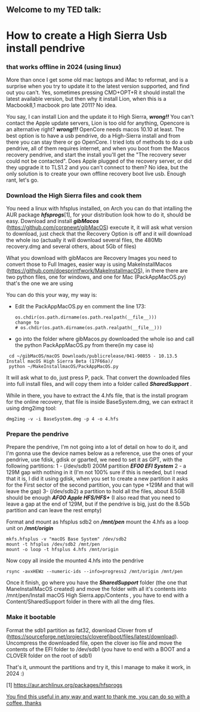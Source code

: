 ## Welcome to my TED talk: 
# How to create a High Sierra Usb install pendrive
### that works offline in 2024 (using linux)

More than once I get some old mac laptops and iMac to reformat, and is a surprise when you try to update it to the latest version supported, and find out you can't. Yes, sometimes pressing CMD+OPT+R it should install the latest available version, but then why it install Lion, when this is a Macbook8,1 macbook pro late 2011? No idea.

You say, I can install Lion and the update it to High Sierra, ***wrong!!*** You can't contact the Apple update servers, Lion is too old for anything, Opencore is an alternative right? ***wrong!!!*** OpenCore needs macos 10.10 at least. The best option is to have a usb pendrive, do a High-Sierra install and from there you can stay there or go OpenCore.
I tried lots of methods to do a usb pendrive, all of them requires internet, and when you boot from the Macos recovery pendrive, and start the install you'll get the "The recovery sever could not be contacted". 
Does Apple plugged of the recovery server, or did they upgrade it to TLS1.2 and you can't connect to them? No idea, but the only solution is to create your own offline recovery boot live usb. Enough rant, let's go.

### Download the High Sierra files and cook them

You need a linux with hfsplus installed, on Arch you can do that intalling the AUR package ***hfsprogs***[1], for your distribution look how to do it, should be easy.
Download and install ***gibMacos*** (https://github.com/corpnewt/gibMacOS) execute it, it will ask what version to download, just check that the Recovery Option is off and it will download the whole iso (actually it will download several files, the 480Mb recovery.dmg and several others, about 5Gb of files)

What you download with gibMacos are Recovery Images you need to convert those to Full Images, easier way is using MakeInstallMacos (https://github.com/doesprintfwork/MakeInstallmacOS), in there there are two python files, one for windows, and one for Mac (PackAppMacOS.py) that's the one we are using

You can do this your way, my way is:
- Edit the PackAppMacOS.py en comment the line 173:
  ```
  os.chdir(os.path.dirname(os.path.realpath(__file__)))
  change to
  # os.chdir(os.path.dirname(os.path.realpath(__file__)))
  ```
- go into the folder where gibMacos.py downloaded the whole iso and call the python PackAppMacOS.py from there(in my case is)
```
 cd ~/gibMacOS/macOS Downloads/publicrelease/041-90855 - 10.13.5 Install macOS High Sierra Beta (17F66a)/
 python ~/MakeInstallmacOS/PackAppMacOS.py
```
It will ask what to do, just press P, pack. That convert the downloaded files into full install files, and will copy them into a folder called ***SharedSupport*** .

While in there, you have to extract the 4.hfs file, that is the install program for the online recovery, that file is inside BaseSystem.dmg, we can extract it using dmg2img tool:
```
dmg2img -v -i BaseSystem.dmg -p 4 -o 4.hfs
```

### Prepare the pendrive
Prepare the pendrive, I'm not going into a lot of detail on how to do it, and I'm gonna use the device names below as a reference, use the ones of your pendrive, use fdisk, gdisk or gparted, we need to set it as GPT, with the following partitions:
1 - (/dev/sdb1) 200M partition ***EF00 EFI System***
2 - a 129M gap with nothing in it (I'm not 100% sure if this is needed, but I read that it is, I did it using gdisk, when you set to create a new partition it asks for the First sector of the second partition, you can type +129M and that will leave the gap)
3- (/dev/sdb2) a partition to hold all the files, about 8.5GB should be enough ***AF00 Apple HFS/HFS+*** (I also read that you need to leave a gap at the end of 129M, but if the pendrive is big, just do the 8.5Gb partition and can leave the rest empty)

Format and mount as hfsplus sdb2 on ***/mnt/pen*** mount the 4.hfs as a loop unit on ***/mnt/origin***
```
mkfs.hfsplus -v "macOS Base System" /dev/sdb2
mount -t hfsplus /dev/sdb2 /mnt/pen
mount -o loop -t hfsplus 4.hfs /mnt/origin
```
Now copy all inside the mounted 4.hfs into the pendrive
```
rsync -avxHEWz --numeric-ids --info=progress2 /mnt/origin /mnt/pen
```
Once it finish, go where you have the ***SharedSupport*** folder (the one that ManeInstallMacOS created) and move the folder with all it's contents into /mnt/pen/Install macOS High Sierra.app/Contents , you have to end with a Content/SharedSupport folder in there with all the dmg files.

### Make it bootable
Format the sdb1 partition as fat32, download Clover from sf (https://sourceforge.net/projects/cloverefiboot/files/latest/download).
Uncompress the downloaded file, open the clover iso file and move the contents of the EFI folder to /dev/sdb1 (you have to end with a BOOT and a CLOVER folder on the root of sdb1)

That's it, unmount the partitions and try it, this I manage to make it work, in 2024 :)


[1] https://aur.archlinux.org/packages/hfsprogs

[You find this useful in any way and want to thank me, you can do so with a coffee, thanks](https://www.buymeacoffee.com/kabutor)
